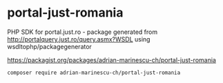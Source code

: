 # portal-just-romania
PHP SDK for portal.just.ro - package generated from http://portalquery.just.ro/query.asmx?WSDL using wsdltophp/packagegenerator

https://packagist.org/packages/adrian-marinescu-ch/portal-just-romania

```sh
composer require adrian-marinescu-ch/portal-just-romania
```
